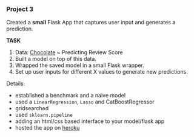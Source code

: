 ### Project 3

Created a **small** Flask App that captures user input and generates a prediction.



**TASK**

1. Data: [Chocolate](https://www.kaggle.com/rtatman/chocolate-bar-ratings) ~ Predicting Review Score
2. Built a model on top of this data.
4. Wrapped the saved model in a small Flask wrapper.
5. Set up user inputs for different X values to generate new predictions.


Details:
- established a benchmark and a naive model
- used a `LinearRegression`, `Lasso` and CatBoostRegressor
- gridsearched
- used `sklearn.pipeline`
- adding an html/css based interface to your model/flask app
- hosted the app on [heroku](https://chocolaterating.herokuapp.com/)
